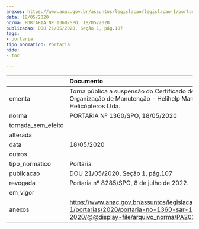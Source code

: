 ```yaml
---
anexos: https://www.anac.gov.br/assuntos/legislacao/legislacao-1/portarias/2020/portaria-no-1360-sar-18-05-2020/@@display-file/arquivo_norma/PA2020-1360.pdf
data: 18/05/2020
norma: PORTARIA Nº 1360/SPO, 18/05/2020
publicacao: DOU 21/05/2020, Seção 1, pág.107
tags:
- portaria
tipo_normatico: Portaria
hide: 
- toc 
 
---
```


|                    | Documento                                                                                                                                            |
|:-------------------|:-----------------------------------------------------------------------------------------------------------------------------------------------------|
| ementa             | Torna pública a suspensão do Certificado de Organização de Manutenção - Helihelp Manutenção De Helicópteros Ltda.                                    |
| norma              | PORTARIA Nº 1360/SPO, 18/05/2020                                                                                                                     |
| tornada_sem_efeito |                                                                                                                                                      |
| alterada           |                                                                                                                                                      |
| data               | 18/05/2020                                                                                                                                           |
| outros             |                                                                                                                                                      |
| tipo_normatico     | Portaria                                                                                                                                             |
| publicacao         | DOU 21/05/2020, Seção 1, pág.107                                                                                                                     |
| revogada           | Portaria nº 8285/SPO, 8 de julho de 2022.                                                                                                            |
| em_vigor           |                                                                                                                                                      |
| anexos             | https://www.anac.gov.br/assuntos/legislacao/legislacao-1/portarias/2020/portaria-no-1360-sar-18-05-2020/@@display-file/arquivo_norma/PA2020-1360.pdf |